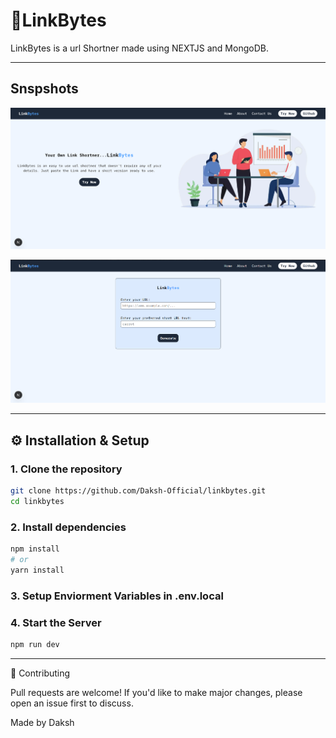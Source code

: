 # 🔗LinkBytes
LinkBytes is a url Shortner made using NEXTJS and MongoDB.

---

## Snspshots

![Home Page](public/ss1.png)

![Login Page](public/ss2.png)

---

## ⚙️ Installation & Setup

### 1. Clone the repository
```bash
git clone https://github.com/Daksh-Official/linkbytes.git
cd linkbytes
```
### 2. Install dependencies
```bash
npm install
# or
yarn install
```
### 3. Setup Enviorment Variables in .env.local
### 4. Start the Server
```bash
npm run dev
```

---

🤝 Contributing

Pull requests are welcome! If you'd like to make major changes, please open an issue first to discuss.

Made by Daksh
